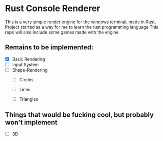 # Rust Console Renderer
This is a very simple render engine for the windows terminal, made in Rust.
Project started as a way for me to learn the rust programming language
This repo will also include some games made with the engine

## Remains to be implemented:
- [x] Basic Rendering
- [ ] Input System
- [ ] Shape-Rendering
    - [ ] Circles
    - [ ] Lines
    - [ ] Triangles



## Things that would be fucking cool, but probably won't implement
- [ ] 3D